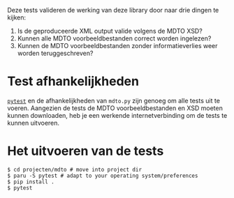 Deze tests valideren de werking van deze library door naar drie dingen te kijken:

1. Is de geproduceerde XML output valide volgens de MDTO XSD?
2. Kunnen alle MDTO voorbeeldbestanden correct worden ingelezen?
2. Kunnen de MDTO voorbeeldbestanden zonder informatieverlies weer worden teruggeschreven?

# Test afhankelijkheden

[`pytest`](https://pypi.org/project/pytest/) en de afhankelijkheden van `mdto.py` zijn genoeg om alle tests uit te voeren. Aangezien de tests de MDTO voorbeeldbestanden en XSD moeten kunnen downloaden, heb je een werkende internetverbinding om de tests te kunnen uitvoeren.

# Het uitvoeren van de tests

``` shellsession
$ cd projecten/mdto # move into project dir
$ paru -S pytest # adapt to your operating system/preferences
$ pip install .
$ pytest
```
